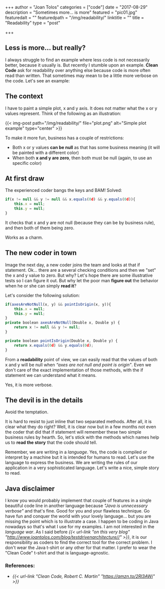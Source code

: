 +++
author = "Joan Tolos"
categories = ["code"]
date = "2017-08-29"
description = "Sometimes more... is more"
featured = "pic01.jpg"
featuredalt = ""
featuredpath = "/img/readability/"
linktitle = ""
title = "Readability"
type = "post"

+++

## Less is more... but really?

I always struggle to find an example where less code is not necessarily better, because it usually is. But recently I stumble upon an example. **Clean Code** ask for readability over anything else because code is more often read than written. That sometimes may mean to be a little more verbose on the code. Let's see an example:

## The context

I have to paint a simple plot, x and y axis. It does not matter what the x or y values represent. Think of the following as an illustration:

{{< img-post path="/img/readability/" file="plot.png" alt="Simple plot example" type="center" >}}

To make it more fun, business has a couple of restrictions:

* Both x or y values **can be null** as that has some business meaning (it will be painted with a different color)
* When both **x and y are zero**, then both must be null (again, to use an specific color)

## At first draw

The experienced coder bangs the keys and BAM! Solved:

```javascript
if(x != null && y != null && x.equals(0d) && y.equals(0d)){
    this.x = null;
    this.y = null;
}
```

It checks that x and y are not null (because they can be by business rule), and then both of them being zero.

Works as a charm.

## The new coder in town

Image the next day, a new coder joins the team and looks at that if statement. Ok... there are a several checking conditions and then we "set" the x and y value to zero. But why? Let's hope there are some illustrative tests so I can figure it out. But why let the poor man **figure out** the behavior when he or she can simply **read it**?

Let's consider the following solution:

```javascript
if(axesAreNotNull(x, y) && pointIsOrigin(x, y)){
    this.x = null;
    this.y = null;
}
private boolean axesAreNotNull(Double x, Double y) {
    return x != null && y != null;
}

private boolean pointIsOrigin(Double x, Double y) {
    return x.equals(0d) && y.equals(0d);
}
```

From a **readability** point of view, we can easily read that the values of both x and y will be null when _“axes are not null and point is origin”_. Even we don't care of the exact implementation of those methods, with the if statement we can understand what it means.

Yes, it is more verbose.

## The devil is in the details

Avoid the temptation.

It is hard to resist to just inline that two separated methods. After all, it is clear what they do right? Well, it is clear now but in a few months not even the coder that did that if statement will remember these two simple business rules by hearth. So, let's stick with the methods which names help us to **read the story** that the code should tell.

Remember, we are writing in a _language_. Yes, the code is compiled or interpret by a machine but it is intended for humans to read. Let's use the language to express the business. We are writing the rules of our application in a very sophisticated language. Let's write a nice, simple story to read.  

## Java disclaimer

I know you would probably implement that couple of features in a single beautiful code line in another language because _"Java is unnecessary verbose"_ and that's fine. Good for you and your flawless technique. Go have fun and conquer the world with your lovely language... but you are missing the point which is to illustrate a case. I happen to be coding in Java nowadays so that's what I use for my examples. I am not interested in the _language war_. As I said before _{{< url-link "on this very blog" "http://www.joantolos.com/blog/testdrivenarchitecture//" >}}_, it is our responsibility as coders to find the correct tool for the correct problem. I don't wear the Java t-shirt or any other for that matter. I prefer to wear the "Clean Code" t-shirt and that is language-agnostic.

### References:

* _{{< url-link "Clean Code, Robert C. Martin" "https://amzn.to/2Rl3AWi" >}}_    
